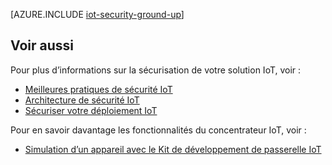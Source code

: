 <properties
 pageTitle="Sécurisez votre solution IoT notions fondamentales sur la | Microsoft Azure"
 description="Cet article décrit les fonctionnalités de sécurité intégrée de la Suite Microsoft Azure IoT"
 services="iot-hub"
 documentationCenter=""
 authors="YuriDio"
 manager="timlt"
 editor=""/>

<tags
 ms.service="iot-hub"
 ms.devlang="na"
 ms.topic="article"
 ms.tgt_pltfrm="na"
 ms.workload="na"
 ms.date="10/17/2016"
 ms.author="yurid"/>

[AZURE.INCLUDE [iot-security-ground-up](../../includes/iot-security-ground-up.md)]

## <a name="see-also"></a>Voir aussi

Pour plus d’informations sur la sécurisation de votre solution IoT, voir :

- [Meilleures pratiques de sécurité IoT][lnk-security-best-practices]
- [Architecture de sécurité IoT][lnk-security-architecture]
- [Sécuriser votre déploiement IoT][lnk-security-deployment]

Pour en savoir davantage les fonctionnalités du concentrateur IoT, voir :

- [Simulation d’un appareil avec le Kit de développement de passerelle IoT][lnk-gateway]

[lnk-security-best-practices]: iot-hub-security-best-practices.md
[lnk-security-architecture]: iot-hub-security-architecture.md
[lnk-security-deployment]: iot-hub-security-deployment.md

[lnk-gateway]: iot-hub-linux-gateway-sdk-simulated-device.md